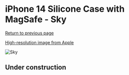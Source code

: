 # iPhone 14 Silicone Case with MagSafe - Sky

[Return to previous page](/iphone_14)

[High-resolution image from Apple](https://store.storeimages.cdn-apple.com/8756/as-images.apple.com/is/MQUJ3?wid=4500&hei=4500&fmt=png)

<div style="width: 500px"><img src="/everyphone/MQUJ3.png" alt="Sky"></div>

## Under construction
